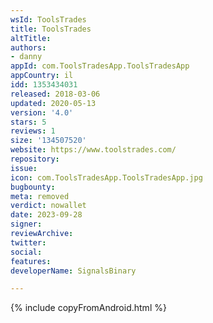 ```yaml
---
wsId: ToolsTrades
title: ToolsTrades
altTitle: 
authors:
- danny
appId: com.ToolsTradesApp.ToolsTradesApp
appCountry: il
idd: 1353434031
released: 2018-03-06
updated: 2020-05-13
version: '4.0'
stars: 5
reviews: 1
size: '134507520'
website: https://www.toolstrades.com/
repository: 
issue: 
icon: com.ToolsTradesApp.ToolsTradesApp.jpg
bugbounty: 
meta: removed
verdict: nowallet
date: 2023-09-28
signer: 
reviewArchive: 
twitter: 
social: 
features: 
developerName: SignalsBinary

---
```


{% include copyFromAndroid.html %}
